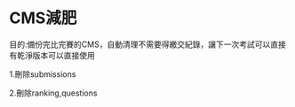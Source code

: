 # CMS減肥  
  
目的:備份完比完賽的CMS，自動清理不需要得繳交紀錄，讓下一次考試可以直接有乾淨版本可以直接使用  

1.刪除submissions    
  
2.刪除ranking,questions  

